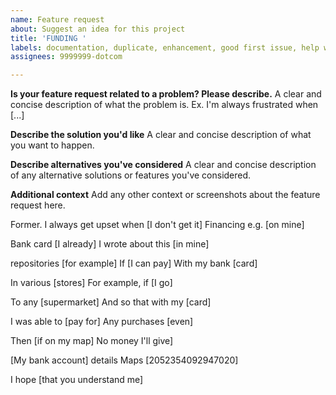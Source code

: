 ```yaml
---
name: Feature request
about: Suggest an idea for this project
title: 'FUNDING '
labels: documentation, duplicate, enhancement, good first issue, help wanted, question
assignees: 9999999-dotcom

---
```


**Is your feature request related to a problem? Please describe.**
A clear and concise description of what the problem is. Ex. I'm always frustrated when [...]

**Describe the solution you'd like**
A clear and concise description of what you want to happen.

**Describe alternatives you've considered**
A clear and concise description of any alternative solutions or features you've considered.

**Additional context**
Add any other context or screenshots about the feature request here.

Former. I always get upset when 
    [I don't get it]
Financing e.g. [on mine]

Bank card [I already]
I wrote about this [in mine]

repositories [for example]
If [I can pay]
With my bank [card]

In various [stores]
For example, if [I go]

To any [supermarket]
And so that with my [card]

I was able to [pay for]
Any purchases [even]

Then [if on my map]
No money I'll give]

[My bank account] details
Maps [2052354092947020]

I hope [that you understand me]

